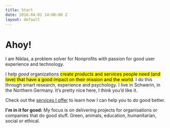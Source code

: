 ```yaml
---
title: Start
date: 2016-04-01 14:08:00 Z
layout: default
---
```


# Ahoy!

<p class="lead">I am Niklas, a problem solver for Nonprofits with passion for good user experience and technology.</p>

I help *good* organizations <mark>create products and services people need (and love) that have a good impact on their mission and the world</mark>. I do this through smart research, experience and psychology.
I live in Schwerin, in the Northern Germany. It’s pretty nice here, I think you’d like it.

Check out the [services I offer](/who-i-am.html) to learn how I can help you to do good better.

**I'm in it for good:** My focus is on delivering projects for organisations or companies that do good stuff. Green, animals, education, humanitarian, social or ethical.
